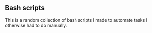 ## Bash scripts

This is a random collection of bash scripts I made to automate tasks I otherwise had to do manually.
